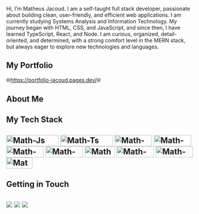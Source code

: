 

   <p>Hi, I’m Matheus Jacoud. I am a self-taught full stack developer, passionate about building clean, user-friendly, and efficient web applications. I am currently studying Systems Analysis and Information Technology. My journey began with HTML, CSS, and JavaScript, and since then, I have learned TypeScript, React, and Node. I am curious, organized, detail-oriented, and determined, with a strong comfort level in the MERN stack, but always eager to explore new technologies and languages.</p>

<h2> My Portfolio </h2>

  🌐<a href='wwww.Portfolio.com.br' target='_blank'>https://portfolio-jacoud.pages.dev/</a>🌐
  
 <h2> About Me </h2>
<h2> My Tech Stack <h2>
<div style="display: inline_block">
  <img align="center" alt="Math-Js" height="30" width="140" src="https://img.shields.io/badge/JavaScript-F7DF1E?style=for-the-badge&logo=javascript&logoColor=black">
  <img align="center" alt="Math-Ts" height="30" width="140" src="https://img.shields.io/badge/TypeScript-007ACC?style=for-the-badge&logo=typescript&logoColor=white">
  <img align="center" alt="Math-React" height="30" width="100" src="https://img.shields.io/badge/React-20232A?style=for-the-badge&logo=react&logoColor=61DAFB">
   <img align="center" alt="Math-Vue" height="30" width="100" src="https://img.shields.io/badge/Vue.js-35495E?style=for-the-badge&logo=vue.js&logoColor=4FC08D">
  <img align="center" alt="Math-HTML" height="30" width="100" src="https://img.shields.io/badge/HTML5-E34F26?style=for-the-badge&logo=html5&logoColor=white">
  <img align="center" alt="Math-CSS" height="30" width="100" src="https://img.shields.io/badge/CSS3-1572B6?style=for-the-badge&logo=css3&logoColor=white">
    <img align="center" alt="Math-Sass" height="30" width="80" src="https://img.shields.io/badge/Sass-CC6699?style=for-the-badge&logo=sass&logoColor=white">
   <img align="center" alt="Math-Jest" height="30" width="100" src="https://img.shields.io/badge/-jest-%23C21325?style=for-the-badge&logo=jest&logoColor=white">
 <img align="center" alt="Math-NPM" height="30" width="100" src="https://img.shields.io/badge/NPM-%23CB3837.svg?style=for-the-badge&logo=npm&logoColor=white">
  <img align="center" alt="Math-Git" height="30" width="70" src="https://img.shields.io/badge/GIT-E44C30?style=for-the-badge&logo=git&logoColor=white">
 
  
</div>
<h2> Getting in Touch <h2>
<div> 
  <a href = "mailto:m.jacoud01@gmail.com"><img src="https://img.shields.io/badge/Gmail-D14836?style=for-the-badge&logo=gmail&logoColor=white" target="_blank" rel='nofollow'></a>
  <a href="https://www.linkedin.com/in/matheus-jacoud/" target="_blank" rel='nofollow'>
    <img src="https://img.shields.io/badge/-LinkedIn-%230077B5?style=for-the-badge&logo=linkedin&logoColor=white" target="_blank" rel='nofollow'></a> 
  <a href="https://discord.gg/wagxzStdcR" target="_blank"><img src="https://img.shields.io/badge/Discord-7289DA?style=for-the-badge&logo=discord&logoColor=white" target="_blank" rel='nofollow'></a> 
</div>

<!-- # Blog posts
<!-- BLOG-POST-LIST:START -->
<!--- [Soft Skills for Devs](https://dev.to/pachicodes/soft-skills-for-devs-edf)-->
<!-- BLOG-POST-LIST:END -->
